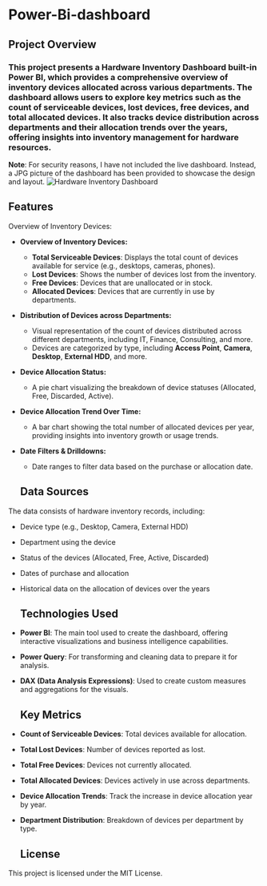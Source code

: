 # Power-Bi-dashboard
## Project Overview
### This project presents a Hardware Inventory Dashboard built-in Power BI, which provides a comprehensive overview of inventory devices allocated across various departments. The dashboard allows users to explore key metrics such as the count of serviceable devices, lost devices, free devices, and total allocated devices. It also tracks device distribution across departments and their allocation trends over the years, offering insights into inventory management for hardware resources.
**Note**: For security reasons, I have not included the live dashboard. Instead, a JPG picture of the dashboard has been provided to showcase the design and layout.
![Hardware Inventory Dashboard]()
## Features
Overview of Inventory Devices:

- **Overview of Inventory Devices:**
  - **Total Serviceable Devices**: Displays the total count of devices available for service (e.g., desktops, cameras, phones).
  - **Lost Devices**: Shows the number of devices lost from the inventory.
  - **Free Devices**: Devices that are unallocated or in stock.
  - **Allocated Devices**: Devices that are currently in use by departments.

- **Distribution of Devices across Departments:**
  - Visual representation of the count of devices distributed across different departments, including IT, Finance, Consulting, and more.
  - Devices are categorized by type, including **Access Point**, **Camera**, **Desktop**, **External HDD**, and more.
  
- **Device Allocation Status:**
  - A pie chart visualizing the breakdown of device statuses (Allocated, Free, Discarded, Active).
  
- **Device Allocation Trend Over Time:**
  - A bar chart showing the total number of allocated devices per year, providing insights into inventory growth or usage trends.
  
- **Date Filters & Drilldowns:**
  - Date ranges to filter data based on the purchase or allocation date.
  ## Data Sources

The data consists of hardware inventory records, including:
- Device type (e.g., Desktop, Camera, External HDD)
- Department using the device
- Status of the devices (Allocated, Free, Active, Discarded)
- Dates of purchase and allocation
- Historical data on the allocation of devices over the years
  ## Technologies Used

- **Power BI**: The main tool used to create the dashboard, offering interactive visualizations and business intelligence capabilities.
- **Power Query**: For transforming and cleaning data to prepare it for analysis.
- **DAX (Data Analysis Expressions)**: Used to create custom measures and aggregations for the visuals.
  ## Key Metrics

- **Count of Serviceable Devices**: Total devices available for allocation.
- **Total Lost Devices**: Number of devices reported as lost.
- **Total Free Devices**: Devices not currently allocated.
- **Total Allocated Devices**: Devices actively in use across departments.
- **Device Allocation Trends**: Track the increase in device allocation year by year.
- **Department Distribution**: Breakdown of devices per department by type.
  ## License

This project is licensed under the MIT License.
